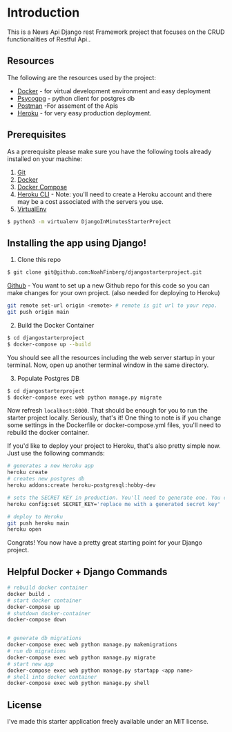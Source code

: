 # Introduction

This is a  News Api Django rest Framework project that focuses on the CRUD functionalities of Restful Api..

## Resources
The following are the resources used by the project:

  - [Docker](https://www.docker.com/) - for virtual development environment and easy deployment
  - [Psycogpg](https://github.com/psycopg/psycopg2) - python client for postgres db
  - [Postman](https://startbootstrap.com/theme/sb-admin-2) -For assement of the Apis
  - [Heroku](http://www.heroku.com/) - for very easy production deployment.

## Prerequisites
As a prerequisite please make sure you have the following tools already installed on your machine:
1. [Git](https://git-scm.com/)
2. [Docker](https://docs.docker.com/get-docker/)
3. [Docker Compose](https://docs.docker.com/compose/install/)
4. [Heroku CLI](https://devcenter.heroku.com/articles/heroku-cli) - Note: you'll need to create a Heroku account and there may be a cost associated with the servers you use.
5. [VirtualEnv](https://docs.python.org/3/tutorial/venv.html)
```sh
$ python3 -m virtualenv DjangoInMinutesStarterProject

```

## Installing the app using Django!
1. Clone this repo
```sh
$ git clone git@github.com:NoahFinberg/djangostarterproject.git
```

[Github](https://github.com/) - You want to set up a new Github repo for this code so you can make changes for your own project. (also needed for deploying to Heroku)
```sh
git remote set-url origin <remote> # remote is git url to your repo.
git push origin main
```

2. Build the Docker Container
```sh
$ cd djangostarterproject
$ docker-compose up --build
```
You should see all the resources including the web server startup in your terminal. Now, open up another terminal window in the same directory.

3. Populate Postgres DB
```sh
$ cd djangostarterproject
$ docker-compose exec web python manage.py migrate
```
Now refresh `localhost:8000`. That should be enough for you to run the starter project locally. Seriously, that's it! One thing to note is if you change some settings in the Dockerfile or docker-compose.yml files, you'll need to rebuild the docker container.

If you'd like to deploy your project to Heroku, that's also pretty simple now. Just use the following commands:
```sh
# generates a new Heroku app
heroku create 
# creates new postgres db
heroku addons:create heroku-postgresql:hobby-dev 

# sets the SECRET KEY in production. You'll need to generate one. You can use - [https://djecrety.ir/](https://djecrety.ir/) or [https://miniwebtool.com/django-secret-key-generator/](https://miniwebtool.com/django-secret-key-generator/) if you'd like.
heroku config:set SECRET_KEY='replace me with a generated secret key'

# deploy to Heroku
git push heroku main
heroku open
```
Congrats! You now have a pretty great starting point for your Django project.



## Helpful Docker + Django Commands ##
```sh
# rebuild docker container
docker build .
# start docker container
docker-compose up
# shutdown docker-container
docker-compose down


# generate db migrations
docker-compose exec web python manage.py makemigrations
# run db migrations
docker-compose exec web python manage.py migrate
# start new app
docker-compose exec web python manage.py startapp <app name>
# shell into docker container
docker-compose exec web python manage.py shell

```

## License
I've made this starter application freely available under an MIT license. 



